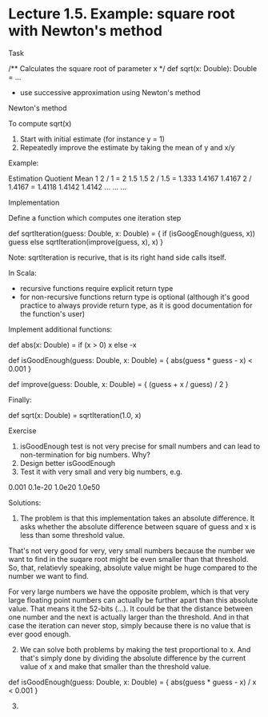 # Lecture 1.5. Example: square root with Newton's method

Task

/** Calculates the square root of parameter x \*/
def sqrt(x: Double): Double = ...

- use successive approximation using Newton's method

Newton's method

To compute sqrt(x)

1. Start with initial estimate (for instance y = 1)
2. Repeatedly improve the estimate by taking the mean of y and x/y

Example:

Estimation      Quotient              Mean
1               2 / 1 = 2             1.5
1.5             2 / 1.5 = 1.333       1.4167
1.4167          2 / 1.4167 = 1.4118   1.4142
1.4142          ...                   ...
...


Implementation

Define a function which computes one iteration step

def sqrtIteration(guess: Double, x: Double) = {
  if (isGoogEnough(guess, x)) guess
  else sqrtIteration(improve(guess, x), x)
}

Note: sqrtIteration is recurive, that is its right hand side calls itself.

In Scala:
- recursive functions require explicit return type
- for non-recursive functions return type is optional (although it's good practice to always provide return type, as it is good documentation for the function's user)

Implement additional functions:

def abs(x: Double) = if (x > 0) x else -x

def isGoodEnough(guess: Double, x: Double) = {
  abs(guess * guess - x) < 0.001
}

def improve(guess: Double, x: Double) = {
  (guess + x / guess) / 2
}

Finally:

def sqrt(x: Double) = sqrtIteration(1.0, x)


Exercise
1. isGoodEnough test is not very precise for small numbers and can lead to non-termination for big numbers. Why?
2. Design better isGoodEnough
3. Test it with very small and very big numbers, e.g.

  0.001
  0.1e-20
  1.0e20
  1.0e50


Solutions:
1. The problem is that this implementation takes an absolute difference. It asks whether the absolute difference between square of guess and x is less than some threshold value.

That's not very good for very, very small numbers because the number we want to find in the suqare root might be even smaller than that threshold. So, that, relatievly speaking, absolute value might be huge compared to the number we want to find.

For very large numbers we have the opposite problem, which is that very large floating point numbers can actually be further apart than this absolute value. That means it the 52-bits (...). It could be that the distance between one number and the next is actually larger than the threshold. And in that case the iteration can never stop, simply because there is no value that is ever good enough.  

2. We can solve both problems by making the test proportional to x. And that's simply done by dividing the absolute difference by the current value of x and make that smaller than the threshold value.

def isGoodEnough(guess: Double, x: Double) = {
  abs(guess * guess - x) / x < 0.001
}

3.

